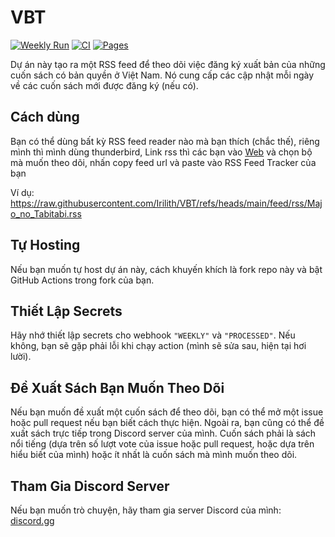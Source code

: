 # VBT
[![Weekly Run](https://github.com/Irilith/VBT/actions/workflows/daily.yml/badge.svg)](https://github.com/Irilith/VBT/actions/workflows/daily.yml)
[![CI](https://github.com/Irilith/VBT/actions/workflows/ci.yml/badge.svg)](https://github.com/Irilith/VBT/actions/workflows/ci.yml)
[![Pages](https://github.com/Irilith/VBT/actions/workflows/nextjs.yml/badge.svg?branch=main)](https://github.com/Irilith/VBT/actions/workflows/nextjs.yml)

Dự án này tạo ra một RSS feed để theo dõi việc đăng ký xuất bản của những cuốn sách có bản quyền ở Việt Nam. Nó cung cấp các cập nhật mỗi ngày về các cuốn sách mới được đăng ký (nếu có).

## Cách dùng

Bạn có thể dùng bất kỳ RSS feed reader nào mà bạn thích (chắc thế), riêng mình thì mình dùng thunderbird, Link rss thì các bạn vào [Web](https://irilith.github.io/VBT) và chọn bộ mà muốn theo dõi, nhấn copy feed url và paste vào RSS Feed Tracker của bạn

Ví dụ: https://raw.githubusercontent.com/Irilith/VBT/refs/heads/main/feed/rss/Majo_no_Tabitabi.rss

## Tự Hosting

Nếu bạn muốn tự host dự án này, cách khuyến khích là fork repo này và bật GitHub Actions trong fork của bạn.

## Thiết Lập Secrets

Hãy nhớ thiết lập secrets cho webhook `"WEEKLY"` và `"PROCESSED"`. Nếu không, bạn sẽ gặp phải lỗi khi chạy action (mình sẽ sửa sau, hiện tại hơi lười).

## Đề Xuất Sách Bạn Muốn Theo Dõi

Nếu bạn muốn đề xuất một cuốn sách để theo dõi, bạn có thể mở một issue hoặc pull request nếu bạn biết cách thực hiện. Ngoài ra, bạn cũng có thể đề xuất sách trực tiếp trong Discord server của mình. Cuốn sách phải là sách nổi tiếng (dựa trên số lượt vote của issue hoặc pull request, hoặc dựa trên hiểu biết của mình) hoặc ít nhất là cuốn sách mà mình muốn theo dõi.

## Tham Gia Discord Server

Nếu bạn muốn trò chuyện, hãy tham gia server Discord của mình: [discord.gg](https://discord.gg/VJ57nka8G6)
